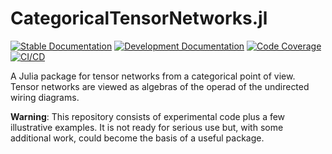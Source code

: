 # CategoricalTensorNetworks.jl

[![Stable Documentation](https://img.shields.io/badge/docs-stable-blue.svg)](https://AlgebraicJulia.github.io/CategoricalTensorNetworks.jl/stable)
[![Development Documentation](https://img.shields.io/badge/docs-dev-blue.svg)](https://AlgebraicJulia.github.io/CategoricalTensorNetworks.jl/dev)
[![Code Coverage](https://codecov.io/gh/AlgebraicJulia/CategoricalTensorNetworks.jl/branch/main/graph/badge.svg)](https://codecov.io/gh/AlgebraicJulia/CategoricalTensorNetworks.jl)
[![CI/CD](https://github.com/AlgebraicJulia/CategoricalTensorNetworks.jl/actions/workflows/julia_ci.yml/badge.svg)](https://github.com/AlgebraicJulia/CategoricalTensorNetworks.jl/actions/workflows/julia_ci.yml)

A Julia package for tensor networks from a categorical point of view. Tensor
networks are viewed as algebras of the operad of the undirected wiring diagrams.

**Warning**: This repository consists of experimental code plus a few
illustrative examples. It is not ready for serious use but, with some additional
work, could become the basis of a useful package.
